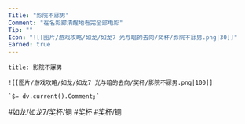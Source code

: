 ```yaml
---
Title: "影院不寐男"
Comment: "在名影廊清醒地看完全部电影"
Tip: ""
Icon: "![[图片/游戏攻略/如龙/如龙7 光与暗的去向/奖杯/影院不寐男.png|30]]"
Earned: true
---
```

```ad-common-bronze-trophy
title: 影院不寐男

![[图片/游戏攻略/如龙/如龙7 光与暗的去向/奖杯/影院不寐男.png|100]]

`$= dv.current().Comment;`

```

#如龙/如龙7/奖杯/铜 #奖杯 #奖杯/铜
